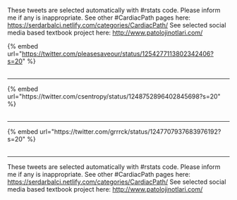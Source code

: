 

These tweets are selected automatically with #rstats code. Please inform me if any is inappropriate.
See other #CardiacPath pages here: https://serdarbalci.netlify.com/categories/CardiacPath/ 
See selected social media based textbook project here: http://www.patolojinotlari.com/

{% embed url="https://twitter.com/pleasesaveour/status/1254277113802342406?s=20" %}<br>
<br>
<hr>
{% embed url="https://twitter.com/csentropy/status/1248752896402845698?s=20" %}<br>
<br>
<hr>
{% embed url="https://twitter.com/grrrck/status/1247707937683976192?s=20" %}<br>
<br>
<hr>


These tweets are selected automatically with #rstats code. Please inform me if any is inappropriate.
See other #CardiacPath pages here: https://serdarbalci.netlify.com/categories/CardiacPath/ 
See selected social media based textbook project here: http://www.patolojinotlari.com/
